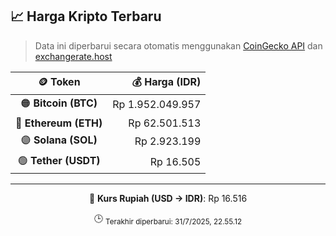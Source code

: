 

<!-- HARGA_KRIPTO -->
## 📈 Harga Kripto Terbaru

> Data ini diperbarui secara otomatis menggunakan [CoinGecko API](https://www.coingecko.com/) dan [exchangerate.host](https://exchangerate.host/)

<div align="center">

| 🪙 Token | 💰 Harga (IDR) |
|:------:|---------------:|
| 🟠 **Bitcoin (BTC)**   | Rp 1.952.049.957 |
| 🔵 **Ethereum (ETH)**  | Rp 62.501.513 |
| 🟣 **Solana (SOL)**    | Rp 2.923.199 |
| 🟢 **Tether (USDT)**   | Rp 16.505 |

---

💱 **Kurs Rupiah (USD → IDR)**: Rp 16.516

🕒 <sub>Terakhir diperbarui: 31/7/2025, 22.55.12</sub>

</div>
<!-- /HARGA_KRIPTO -->